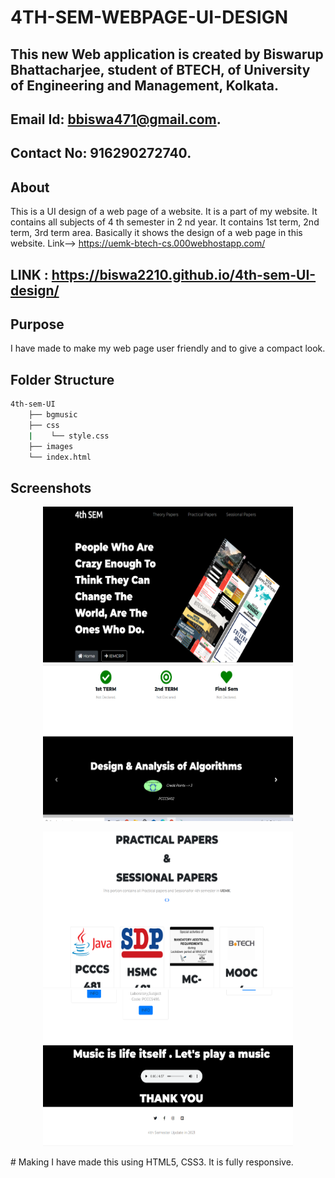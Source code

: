 # 4TH-SEM-WEBPAGE-UI-DESIGN
## This new Web application is created by Biswarup Bhattacharjee, student of BTECH, of University of Engineering and Management, Kolkata.
## Email Id: bbiswa471@gmail.com. 
## Contact No: 916290272740. 
## About 
This is a UI design of a web page of a website. It is a part of my website. It contains all subjects of 4 th semester in 2 nd year. It contains 1st term, 2nd term, 3rd term area. Basically it shows the design of a web page in this website. Link--> https://uemk-btech-cs.000webhostapp.com/
## LINK : https://biswa2210.github.io/4th-sem-UI-design/ 
## Purpose
I have made to make my web page user friendly and to give a compact look.
## Folder Structure
```bash
4th-sem-UI
    ├── bgmusic
    ├── css
    |    └── style.css
    ├── images
    └── index.html
```
## Screenshots
<div align="center">
<a href="ui1.PNG"><img src="ui1.PNG" width="400" height= "250"></a> <a href="ui2.PNG"><img src="ui2.PNG" width="400" height= "250"></a>
    
<a href="ui3.PNG"><img src="ui3.PNG" width="400" height= "250"></a> <a href="ui4.PNG"><img src="ui4.PNG" width="400" height= "250"></a>
</div>
# Making
I have made this using HTML5, CSS3. It is fully responsive.
